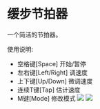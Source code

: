 # 缓步节拍器
一个简洁的节拍器。

使用说明:
- 空格键[Space] 开始/暂停
- 左右键[Left/Right] 调速度
- 上下键[Up/Down] 微调速度
- 连续T键[Tap] 估计速度
- M键[Mode] 修改模式
![](https://cdn.jsdelivr.net/gh/HuangJiaLian/DataBase0@master/uPic/2022_03_28_21_PkEatI.png)
![](https://cdn.jsdelivr.net/gh/HuangJiaLian/DataBase0@master/uPic/2022_03_28_21_koFg0a.png)
